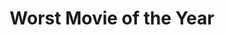 ---
title: "Worst Movie of the Year"
edition: 2017
film: pirates-5.md
image: https://m.media-amazon.com/images/M/MV5BMTYyODI0OTI0MV5BMl5BanBnXkFtZTgwOTEwNjMzMjI@._V1_FMjpg_UX1280_.jpg
type: award
weight: 18
---